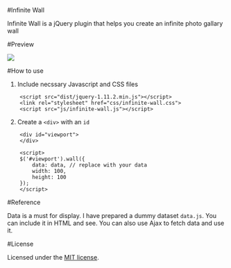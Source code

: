 #Infinite Wall

Infinite Wall is a jQuery plugin that helps you create an infinite photo gallary wall

#Preview

![](http://liuhao.im/projects/image/10.gif)

#How to use

1. Include necssary Javascript and CSS files

```
	<script src="dist/jquery-1.11.2.min.js"></script>
	<link rel="stylesheet" href="css/infinite-wall.css">
	<script src="js/infinite-wall.js"></script>
```
2. Create a `<div>` with an `id`

```
	<div id="viewport">
    </div>

    <script>
    $('#viewport').wall({
        data: data, // replace with your data
        width: 100,
        height: 100
    });
    </script>
```

#Reference
	
Data is a must for display. I have prepared a dummy dataset `data.js`. You can include it in HTML and see. You can also use Ajax to fetch data and use it.

#License

Licensed under the [MIT license](http://www.opensource.org/licenses/mit-license.php).